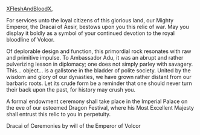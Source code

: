 [XFleshAndBloodX](https://twitter.com/XFleshAndBloodX?s=20&t=5F5OmP9cCRZGaeAAiBy42A),

For services unto the loyal citizens of this glorious land, our Mighty Emperor, the Dracai of Aesir, bestows upon you this relic of war. May you display it boldly as a symbol of your continued devotion to the royal bloodline of Volcor.

Of deplorable design and function, this primordial rock resonates with raw and primitive impulse. To Ambassador Adu, it was an abrupt and rather pulverizing lesson in diplomacy; one does not simply parley with savagery. This... object... is a gallstone in the bladder of polite society. United by the wisdom and glory of our dynasties, we have grown rather distant from our barbaric roots. Let its crude form be a reminder that one should never turn their back upon the past, for history may crush you.

A formal endowment ceremony shall take place in the Imperial Palace on the eve of our esteemed Dragon Festival, where his Most Excellent Majesty shall entrust this relic to you in perpetuity.

Dracai of Ceremonies by will of the Emperor of Volcor
